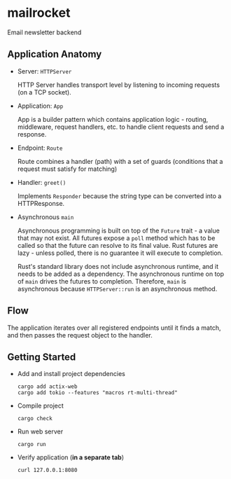 # mailrocket

Email newsletter backend

## Application Anatomy

+ Server: `HTTPServer`

  HTTP Server handles transport level by listening to incoming requests (on a TCP socket).

+ Application: `App`

  App is a builder pattern which contains application logic - routing, middleware, request handlers, etc. to handle client requests and send a response.

+ Endpoint: `Route`

  Route combines a handler (path) with a set of guards (conditions that a request must satisfy for matching)

+ Handler: `greet()`

  Implements `Responder` because the string type can be converted into a HTTPResponse.

+ Asynchronous `main`

  Asynchronous programming is built on top of the `Future` trait - a value that may not exist. All futures expose a `poll` method which has to be called so that the future can resolve to its final value. Rust futures are lazy - unless polled, there is no guarantee it will execute to completion.

  Rust's standard library does not include asynchronous runtime, and it needs to be added as a dependency. The asynchronous runtime on top of `main` drives the futures to completion. Therefore, `main` is asynchronous because `HTTPServer::run` is an asynchronous method.

## Flow

The application iterates over all registered endpoints until it finds a match, and then passes the request object to the handler.

## Getting Started

+ Add and install project dependencies

  ```
  cargo add actix-web
  cargo add tokio --features "macros rt-multi-thread"
  ```

+ Compile project

  ```
  cargo check
  ```

+ Run web server

  ```
  cargo run
  ```

+ Verify application (**in a separate tab**)

  ```
  curl 127.0.0.1:8080
  ```
